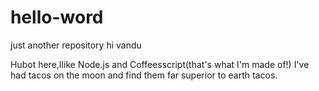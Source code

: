 # hello-word
just another repository
hi vandu

Hubot here,Ilike Node.js and Coffeesscript(that's what I'm made of!)
I've had tacos on the moon and find them far superior to earth tacos.
